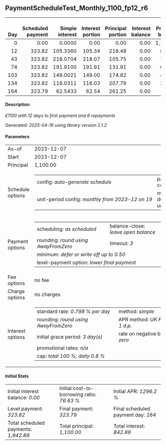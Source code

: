 <h2>PaymentScheduleTest_Monthly_1100_fp12_r6</h2>
<table>
    <thead style="vertical-align: bottom;">
        <th style="text-align: right;">Day</th>
        <th style="text-align: right;">Scheduled payment</th>
        <th style="text-align: right;">Simple interest</th>
        <th style="text-align: right;">Interest portion</th>
        <th style="text-align: right;">Principal portion</th>
        <th style="text-align: right;">Interest balance</th>
        <th style="text-align: right;">Principal balance</th>
        <th style="text-align: right;">Total simple interest</th>
        <th style="text-align: right;">Total interest</th>
        <th style="text-align: right;">Total principal</th>
    </thead>
    <tr style="text-align: right;">
        <td class="ci00">0</td>
        <td class="ci01" style="white-space: nowrap;">0.00</td>
        <td class="ci02">0.0000</td>
        <td class="ci03">0.00</td>
        <td class="ci04">0.00</td>
        <td class="ci05">0.00</td>
        <td class="ci06">1,100.00</td>
        <td class="ci07">0.0000</td>
        <td class="ci08">0.00</td>
        <td class="ci09">0.00</td>
    </tr>
    <tr style="text-align: right;">
        <td class="ci00">12</td>
        <td class="ci01" style="white-space: nowrap;">323.82</td>
        <td class="ci02">105.3360</td>
        <td class="ci03">105.34</td>
        <td class="ci04">218.48</td>
        <td class="ci05">0.00</td>
        <td class="ci06">881.52</td>
        <td class="ci07">105.3360</td>
        <td class="ci08">105.34</td>
        <td class="ci09">218.48</td>
    </tr>
    <tr style="text-align: right;">
        <td class="ci00">43</td>
        <td class="ci01" style="white-space: nowrap;">323.82</td>
        <td class="ci02">218.0704</td>
        <td class="ci03">218.07</td>
        <td class="ci04">105.75</td>
        <td class="ci05">0.00</td>
        <td class="ci06">775.77</td>
        <td class="ci07">323.4064</td>
        <td class="ci08">323.41</td>
        <td class="ci09">324.23</td>
    </tr>
    <tr style="text-align: right;">
        <td class="ci00">74</td>
        <td class="ci01" style="white-space: nowrap;">323.82</td>
        <td class="ci02">191.9100</td>
        <td class="ci03">191.91</td>
        <td class="ci04">131.91</td>
        <td class="ci05">0.00</td>
        <td class="ci06">643.86</td>
        <td class="ci07">515.3164</td>
        <td class="ci08">515.32</td>
        <td class="ci09">456.14</td>
    </tr>
    <tr style="text-align: right;">
        <td class="ci00">103</td>
        <td class="ci01" style="white-space: nowrap;">323.82</td>
        <td class="ci02">149.0021</td>
        <td class="ci03">149.00</td>
        <td class="ci04">174.82</td>
        <td class="ci05">0.00</td>
        <td class="ci06">469.04</td>
        <td class="ci07">664.3185</td>
        <td class="ci08">664.32</td>
        <td class="ci09">630.96</td>
    </tr>
    <tr style="text-align: right;">
        <td class="ci00">134</td>
        <td class="ci01" style="white-space: nowrap;">323.82</td>
        <td class="ci02">116.0311</td>
        <td class="ci03">116.03</td>
        <td class="ci04">207.79</td>
        <td class="ci05">0.00</td>
        <td class="ci06">261.25</td>
        <td class="ci07">780.3496</td>
        <td class="ci08">780.35</td>
        <td class="ci09">838.75</td>
    </tr>
    <tr style="text-align: right;">
        <td class="ci00">164</td>
        <td class="ci01" style="white-space: nowrap;">323.79</td>
        <td class="ci02">62.5433</td>
        <td class="ci03">62.54</td>
        <td class="ci04">261.25</td>
        <td class="ci05">0.00</td>
        <td class="ci06">0.00</td>
        <td class="ci07">842.8928</td>
        <td class="ci08">842.89</td>
        <td class="ci09">1,100.00</td>
    </tr>
</table>
<h4>Description</h4>
<p><i>£1100 with 12 days to first payment and 6 repayments</i></p>
<p>Generated: <i>2025-04-16 using library version 2.1.2</i></p>
<h4>Parameters</h4>
<table>
    <tr>
        <td>As-of</td>
        <td>2023-12-07</td>
    </tr>
    <tr>
        <td>Start</td>
        <td>2023-12-07</td>
    </tr>
    <tr>
        <td>Principal</td>
        <td>1,100.00</td>
    </tr>
    <tr>
        <td>Schedule options</td>
        <td>
            <table>
                <tr>
                    <td>config: <i>auto-generate schedule</i></td>
                    <td>payment count: <i>6</i></td>
                </tr>
                <tr>
                    <td style="white-space: nowrap;">unit-period config: <i>monthly from 2023-12 on 19</i></td>
                    <td>max duration: <i>unlimited</i></td>
                </tr>
            </table>
        </td>
    </tr>
    <tr>
        <td>Payment options</td>
        <td>
            <table>
                <tr>
                    <td>scheduling: <i>as scheduled</i></td>
                    <td>balance-close: <i>leave&nbsp;open&nbsp;balance</i></td>
                </tr>
                <tr>
                    <td>rounding: <i>round using AwayFromZero</i></td>
                    <td>timeout: <i>3</i></td>
                </tr>
                <tr>
                    <td colspan='2'>minimum: <i>defer&nbsp;or&nbsp;write&nbsp;off&nbsp;up&nbsp;to&nbsp;0.50</i></td>
                </tr>
                <tr>
                    <td colspan='2'>level-payment option: <i>lower&nbsp;final&nbsp;payment</i></td>
                </tr>
            </table>
        </td>
    </tr>
    <tr>
        <td>Fee options</td>
        <td>no fee
        </td>
    </tr>
    <tr>
        <td>Charge options</td>
        <td>no charges
        </td>
    </tr>
    <tr>
        <td>Interest options</td>
        <td>
            <table>
                <tr>
                    <td>standard rate: <i>0.798 % per day</i></td>
                    <td>method: <i>simple</i></td>
                </tr>
                <tr>
                    <td>rounding: <i>round using AwayFromZero</i></td>
                    <td>APR method: <i>UK FCA to 1 d.p.</i></td>
                </tr>
                <tr>
                    <td>initial grace period: <i>3 day(s)</i></td>
                    <td>rate on negative balance: <i>zero</i></td>
                </tr>
                <tr>
                    <td colspan="2">promotional rates: <i><i>n/a</i></i></td>
                </tr>
                <tr>
                    <td colspan="2">cap: <i>total 100 %; daily 0.8 %</td>
                </tr>
            </table>
        </td>
    </tr>
</table>
<h4>Initial Stats</h4>
<table>
    <tr>
        <td>Initial interest balance: <i>0.00</i></td>
        <td>Initial cost-to-borrowing ratio: <i>76.63 %</i></td>
        <td>Initial APR: <i>1296.2 %</i></td>
    </tr>
    <tr>
        <td>Level payment: <i>323.82</i></td>
        <td>Final payment: <i>323.79</i></td>
        <td>Final scheduled payment day: <i>164</i></td>
    </tr>
    <tr>
        <td>Total scheduled payments: <i>1,942.89</i></td>
        <td>Total principal: <i>1,100.00</i></td>
        <td>Total interest: <i>842.89</i></td>
    </tr>
</table>
